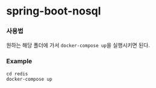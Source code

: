 # spring-boot-nosql

### 사용법
원하는 해당 폴더에 가서 `docker-compose up`을 실행시키면 된다.

### Example
```
cd redis 
docker-compose up
```


